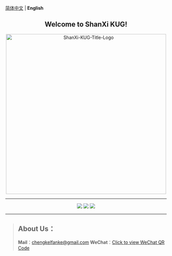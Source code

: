 
[简体中文](./README.md) | **English**

<h2 stype="font-weight: 700; text-align: center;" align="center">Welcome to ShanXi KUG!</h2>

<p align="center">
  <img src="https://github.com/user-attachments/assets/d651ddbd-5bd4-49c5-b9dd-3821b46959b4" align="middle" width="500" alt="ShanXi-KUG-Title-Logo">
<p>

--------

<p align="center">
  <a href="https://github.com/ShanXi-KUG/shanxi-kug.github.io/graphs/contributors"><img src="https://img.shields.io/github/contributors/ShanXi-KUG/shanxi-kug.github.io?color=9ea"></a>
  <a href="https://github.com/ShanXi-KUG/shanxi-kug.github.io/commits"><img src="https://img.shields.io/github/commit-activity/m/ShanXi-KUG/shanxi-kug.github.io?color=3af"></a>
  <a href="https://github.com/ShanXi-KUG/shanxi-kug.github.io/issues"><img src="https://img.shields.io/github/issues/ShanXi-KUG/shanxi-kug.github.io?color=9cc"></a>
</p>

--------

> ## About Us：
>
> **Mail**：[chengkelfanke@gmail.com](mailto:chengkelfanke@gmail.com) 
> **WeChat**：[Click to view WeChat QR Code](https://github.com/user-attachments/assets/5ba49f32-05ef-473a-b0df-a95efe3d0d61)

